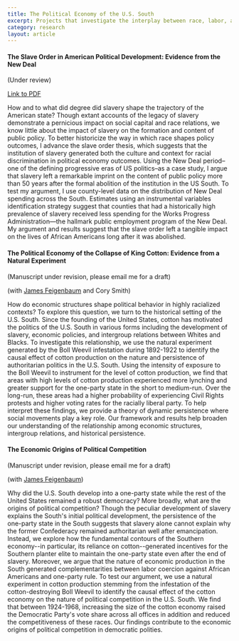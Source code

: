 ```yaml
---
title: The Political Economy of the U.S. South
excerpt: Projects that investigate the interplay between race, labor, and the state in the U.S. South.
category: research
layout: article
---
```


#### The Slave Order in American Political Development: Evidence from the New Deal
\(Under review\)

[Link to PDF]({{site.url}}/files/slave-order-v2.pdf)

How and to what did degree did slavery shape the trajectory of the American state? Though extant accounts of the legacy of slavery demonstrate a pernicious impact on social capital and race relations, we know little about the impact of slavery on the formation and content of public policy. To better historicize the way in which race shapes policy outcomes, I advance the slave order thesis, which suggests that the institution of slavery generated both the culture and context for racial discrimination in political economy outcomes. Using the New Deal period–one of the defining progressive eras of US politics–as a case study, I argue that slavery left a remarkable imprint on the content of public policy more than 50 years after the formal abolition of the institution in the US South. To test my argument, I use county-level data on the distribution of New Deal spending across the South. Estimates using an instrumental variables identification strategy suggest that counties that had a historically high prevalence of slavery received less spending for the Works Progress Administration—the hallmark public employment program of the New Deal. My argument and results suggest that the slave order left a tangible impact on the lives of African Americans long after it was abolished.

#### The Political Economy of the Collapse of King Cotton: Evidence from a Natural Experiment
\(Manuscript under revision, please email me for a draft\)

\(with [James Feigenbaum](http://jamesfeigenbaum.github.io/) and Cory Smith\)

How do economic structures shape political behavior in highly racialized contexts? To explore this question, we turn to the historical setting of the U.S. South. Since the founding of the United States, cotton has motivated the politics of the U.S. South in various forms including the development of slavery, economic policies, and intergroup relations between Whites and Blacks. To investigate this relationship, we use the natural experiment generated by the Boll Weevil infestation during 1892-1922 to identify the causal effect of cotton production on the nature and persistence of authoritarian politics in the U.S. South. Using the intensity of exposure to the Boll Weevil to instrument for the level of cotton production, we find that areas with high levels of cotton production experienced more lynching and greater support for the one-party state in the short to medium-run. Over the long-run, these areas had a higher probability of experiencing Civil Rights protests and higher voting rates for the racially liberal party. To help interpret these findings, we provide a theory of dynamic persistence where social movements play a key role. Our framework and results help broaden our understanding of the relationship among economic structures, intergroup relations, and historical persistence. 

#### The Economic Origins of Political Competition 
\(Manuscript under revision, please email me for a draft\)

\(with [James Feigenbaum](http://jamesfeigenbaum.github.io/)\)

Why did the U.S. South develop into a one-party state while the rest of the United States remained a robust democracy? More broadly, what are the origins of political competition? Though the peculiar development of slavery explains the South's initial political development, the persistence of the one-party state in the South suggests that slavery alone cannot explain why the former Confederacy remained authoritarian well after emancipation. Instead, we explore how the fundamental contours of the Southern economy--in particular, its reliance on cotton--generated incentives for the Southern planter elite to maintain the one-party state even after the end of slavery. Moreover, we argue that the nature of economic production in the South generated complementarities between labor coercion against African Americans and one-party rule. To test our argument, we use a natural experiment in cotton production stemming from the infestation of the cotton-destroying Boll Weevil to identify the causal effect of the cotton economy on the nature of political competition in the U.S. South. We find that between 1924-1968, increasing the size of the cotton economy raised the Democratic Party's vote share across all offices in addition and reduced the competitiveness of these races. Our findings contribute to the economic origins of political competition in democratic polities.